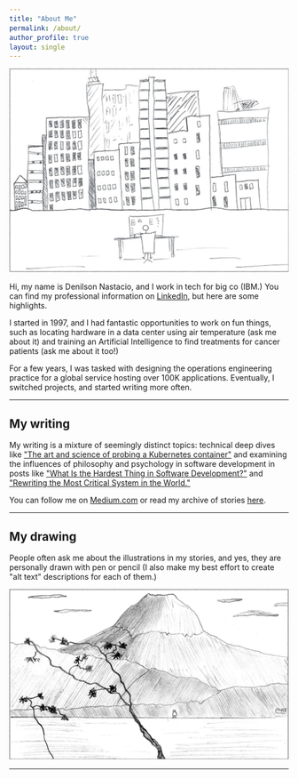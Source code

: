 ```yaml
---
title: "About Me"
permalink: /about/
author_profile: true
layout: single
---
```


![Sticky figure sitting at a desk, with back turned to reader's perspective. City sky outline in the distant background.](/assets/images/main/main.png)

Hi, my name is Denilson Nastacio, and I work in tech for big co (IBM.) You can find my professional information on [LinkedIn](https://www.linkedin.com/in/nastacio/), but here are some highlights.

I started in 1997, and I had fantastic opportunities to work on fun things, such as locating hardware in a data center using air temperature (ask me about it) and training an Artificial Intelligence to find treatments for cancer patients (ask me about it too!)

For a few years, I was tasked with designing the operations engineering practice for a global service hosting over 100K applications. Eventually, I switched projects, and started writing more often.

---

## My writing

My writing is a mixture of seemingly distinct topics: technical deep dives like ["The art and science of probing a Kubernetes container"](https://sourcepatch.blogspot.com/2022/01/kubernetes-probes-part-3-promql.html) and examining the influences of philosophy and psychology in software development in posts like ["What Is the Hardest Thing in Software Development?"](naming-reality) and ["Rewriting the Most Critical System in the World."](rewriting-education)

You can follow me on [Medium.com](https://dnastacio.medium.com) or read my archive of stories [here](blogs.html).

---

## My drawing

People often ask me about the illustrations in my stories, and yes, they are personally drawn with pen or pencil (I also make my best effort to create "alt text" descriptions for each of them.)

![Kid standing on other side of river, with a scenic background](/assets/images/rewriting-education/mountain-you.png)

---
